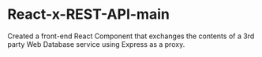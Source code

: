 # React-x-REST-API-main
Created a front-end React Component that exchanges the contents of a 3rd party Web Database service using Express as a proxy.

